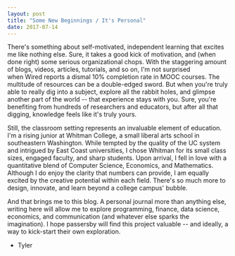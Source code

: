 ```yaml
---
layout: post
title: "Some New Beginnings / It's Personal"
date: 2017-07-14
---
```


There's something about self-motivated, independent learning that excites me like nothing else. Sure, it takes a good kick of motivation, and (when done right) some serious organizational chops. With the staggering amount of blogs, videos, articles, tutorials, and so on, I'm not surprised when Wired reports a dismal 10% completion rate in MOOC courses. The multitude of resources can be a double-edged sword. But when you're truly able to really dig into a subject, explore all the rabbit holes, and glimpse another part of the world -- that experience stays with you. Sure, you're benefiting from hundreds of researchers and educators, but after all that digging, knowledge feels like it's truly yours.

Still, the classroom setting represents an invaluable element of education. I'm a rising junior at Whitman College, a small liberal arts school in southeastern Washington. While tempted by the quality of the UC system and intrigued by East Coast universities, I chose Whitman for its small class sizes, engaged faculty, and sharp students. Upon arrival, I fell in love with a quantitative blend of Computer Science, Economics, and Mathematics. Although I do enjoy the clarity that numbers can provide, I am equally excited by the creative potential within each field. There's so much more to design, innovate, and learn beyond a college campus' bubble.

And that brings me to this blog. A personal journal more than anything else, writing here will allow me to explore programming, finance, data science, economics, and communication (and whatever else sparks the imagination). I hope passersby will find this project valuable -- and ideally, a way to kick-start their own exploration.

- Tyler
